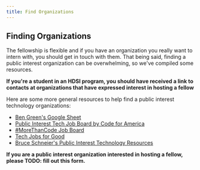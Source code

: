 ```yaml
---
title: Find Organizations
---
```


## Finding Organizations

The fellowship is flexible and if you have an organization you really want to intern with, you should get in touch with them. That being said, finding a public interest organization can be overwhelming, so we've compiled some resources.

**If you're a student in an HDSI program, you should have received a link to contacts at organizations that have expressed  interest in hosting a fellow**

Here are some more general resources to help find a public interest technology organizations:

* [Ben Green's Google Sheet](https://docs.google.com/spreadsheets/d/1-ia1WM-m9Rk3JZpX0jx8uxq5_KWZrYUTnKIbvKTvg5Y/edit#gid=0)
* [Public Interest Tech Job Board by Code for America](https://jobs.codeforamerica.org/)
* [#MoreThanCode Job Board](https://jobs.morethancode.cc/)
* [Tech Jobs for Good](https://techjobsforgood.com/)
* [Bruce Schneier's Public Interest Technology Resources](https://public-interest-tech.com/#journalism-groups)

**If you are a public interest organization interested in hosting a fellow, please TODO: fill out this form.**
